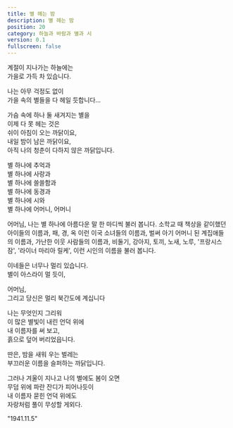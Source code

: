 ```yaml
---
title: 별 헤는 밤
description: 별 헤는 밤
position: 20
category: 하늘과 바람과 별과 시
version: 0.1
fullscreen: false
---
```


계절이 지나가는 하늘에는  
가을로 가득 차 있습니다.  

나는 아무 걱정도 없이  
가을 속의 별들을 다 헤일 듯합니다...  

가슴 속에 하나 둘 새겨지는 별을  
이제 다 못 헤는 것은  
쉬이 아침이 오는 까닭이요,  
내일 밤이 남은 까닭이요,  
아직 나의 청춘이 다하지 않은 까닭입니다.  

별 하나에 추억과  
별 하나에 사랑과  
별 하나에 쓸쓸함과  
별 하나에 동경과  
별 하나에 시와  
별 하나에 어머니, 어머니  

어머님, 나는 별 하나에 아름다운 말 한 마디씩 불러 봅니다. 소학교 때 책상을 같이했던 아이들의 이름과, 패, 경, 옥 이런 이국 소녀들의 이름과, 벌써 아기 어머니 된 계집애들의 이름과, 가난한 이웃 사람들의 이름과, 비둘기, 강아지, 토끼, 노새, 노루, '프랑시스 잠', '라이너 마리아 릴케', 이런 시인의 이름을 불러 봅니다.  

이네들은 너무나 멀리 있습니다.  
별이 아스라이 멀 듯이,  

어머님,  
그리고 당신은 멀리 북간도에 계십니다  

나는 무엇인지 그리워  
이 많은 별빛이 내린 언덕 위에  
내 이름자를 써 보고,  
흙으로 덮어 버리었읍니다.  

딴은, 밤을 새워 우는 벌레는  
부끄러운 이름을 슬퍼하는 까닭입니다.  

그러나 겨울이 지나고 나의 별에도 봄이 오면  
무덤 위에 파란 잔디가 피어나듯이  
내 이름자 묻힌 언덕 위에도  
자랑처럼 풀이 무성할 게외다.  

"1941.11.5"
